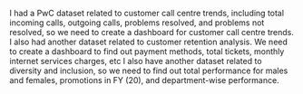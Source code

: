 I had a PwC dataset related to customer call centre trends, including total incoming calls, outgoing calls, problems resolved, and problems not resolved, so we need to create a dashboard for customer call centre trends.
I also had another dataset related to customer retention analysis. We need to create a dashboard to find out payment methods, total tickets, monthly internet services charges, etc
I also have another dataset related to diversity and inclusion, so we need to find out total performance for males and females, promotions in FY (20), and department-wise performance.
